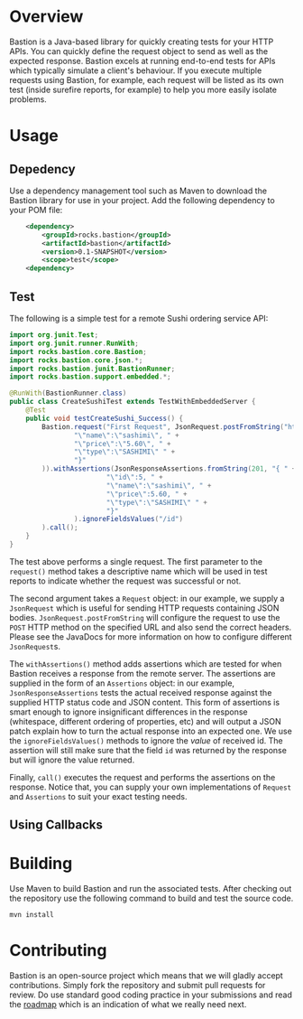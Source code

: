 # Overview

Bastion is a Java-based library for quickly creating tests for your HTTP APIs.
You can quickly define the request object to send as well as the expected response. Bastion excels at
running end-to-end tests for APIs which typically simulate a client's behaviour. If you execute multiple
requests using Bastion, for example, each request will be listed as its own test (inside surefire reports, for example)
to help you more easily isolate problems.

# Usage
## Depedency

Use a dependency management tool such as Maven to download the Bastion library for use in your project. Add the following
dependency to your POM file:
```xml
    <dependency>
        <groupId>rocks.bastion</groupId>
        <artifactId>bastion</artifactId>
        <version>0.1-SNAPSHOT</version>
        <scope>test</scope>
    <dependency>
```

## Test

The following is a simple test for a remote Sushi ordering service API:

```java
import org.junit.Test;
import org.junit.runner.RunWith;
import rocks.bastion.core.Bastion;
import rocks.bastion.core.json.*;
import rocks.bastion.junit.BastionRunner;
import rocks.bastion.support.embedded.*;

@RunWith(BastionRunner.class)
public class CreateSushiTest extends TestWithEmbeddedServer {
    @Test
    public void testCreateSushi_Success() {
        Bastion.request("First Request", JsonRequest.postFromString("http://localhost:9876/sushi", "{ " +
                "\"name\":\"sashimi\", " +
                "\"price\":\"5.60\", " +
                "\"type\":\"SASHIMI\" " +
                "}"
        )).withAssertions(JsonResponseAssertions.fromString(201, "{ " +
                        "\"id\":5, " +
                        "\"name\":\"sashimi\", " +
                        "\"price\":5.60, " +
                        "\"type\":\"SASHIMI\" " +
                        "}"
                ).ignoreFieldsValues("/id")
        ).call();
    }
}
```

The test above performs a single request. The first parameter to the `request()` method takes a descriptive name which will be used in test reports to indicate whether the request was successful or not.

The second argument takes a `Request` object: in our example, we supply a `JsonRequest` which is useful for sending HTTP requests containing JSON bodies. `JsonRequest.postFromString` will configure the request to use the `POST` HTTP method on the specified URL and also send the correct headers. Please see the JavaDocs for more information on how to configure different `JsonRequest`s.

The `withAssertions()` method adds assertions which are tested for when Bastion receives a response from the remote server. The assertions are supplied in the form of an `Assertions` object: in our example, `JsonResponseAssertions` tests the actual received response against the supplied HTTP status code and JSON content. This form of assertions is smart enough to ignore insignificant differences in the response (whitespace, different ordering of properties, etc) and will output a JSON patch explain how to turn the actual response into an expected one. We use the `ignoreFieldsValues()` methods to ignore the *value* of received id. The assertion will still make sure that the field `id` was returned by the response but will ignore the value returned.

Finally, `call()` executes the request and performs the assertions on the response. Notice that, you can supply your own implementations of `Request` and `Assertions` to suit your exact testing needs.

## Using Callbacks

# Building

Use Maven to build Bastion and run the associated tests. After checking out the repository 
use the following command to build and test the source code.

    mvn install

# Contributing

Bastion is an open-source project which means that we will gladly accept contributions. Simply 
fork the repository and submit pull requests for review. Do use standard good coding practice 
in your submissions and read the [roadmap](https://github.com/KPull/Bastion/wiki/Roadmap) which 
is an indication of what we really need next.
